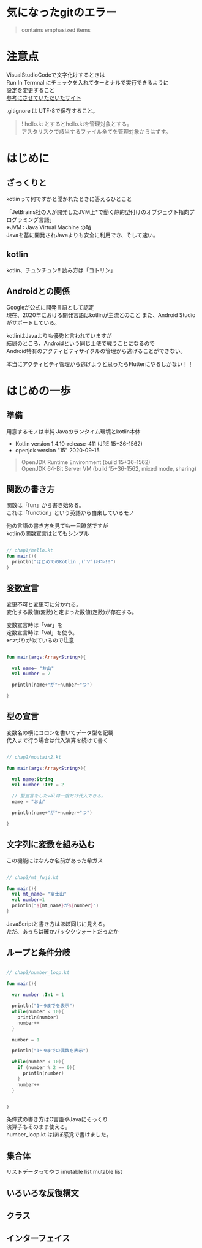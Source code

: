 # 気になったgitのエラー

> contains emphasized items

# 注意点

VisualStudioCodeで文字化けするときは  
Run In Termnal にチェックを入れてターミナルで実行できるように  
設定を変更すること  
[参考にさせていただいたサイト](https://ymdevx3.hatenablog.com/entry/2019/08/26/012020)

.gitignore は UTF-8で保存すること。
> ! hello.kt とするとhello.ktを管理対象とする。  
> アスタリスクで該当するファイル全てを管理対象からはずす。

# はじめに

## ざっくりと

kotlinって何ですかと聞かれたときに答えるひとこと  

「JetBrains社の人が開発したJVM上*で動く静的型付けのオブジェクト指向プログラミング言語」    
※JVM : Java Virtual Machine の略  
Javaを基に開発されJavaよりも安全に利用でき、そして速い。  

## kotlin
kotlin、チュンチュン!!
読み方は「コトリン」

## Androidとの関係

Googleが公式に開発言語として認定  
現在、2020年における開発言語はkotlinが主流とのこと
また、Android Studioがサポートしている。

kotlinはJavaよりも優秀と言われていますが  
結局のところ、Androidという同じ土俵で戦うことになるので  
Android特有のアクティビティサイクルの管理から逃げることができない。  

本当にアクティビティ管理から逃げようと思ったらFlutterにやるしかない！！  

# はじめの一歩

## 準備

用意するモノは単純
Javaのランタイム環境とkotlin本体

- Kotlin version 1.4.10-release-411 (JRE 15+36-1562)
- openjdk version "15" 2020-09-15

> OpenJDK Runtime Environment (build 15+36-1562)  
> OpenJDK 64-Bit Server VM (build 15+36-1562, mixed mode, sharing)

## 関数の書き方

関数は「fun」から書き始める。  
これは「function」という英語から由来しているモノ  

他の言語の書き方を見ても一目瞭然ですが  
kotlinの関数宣言はとてもシンプル

``` kotlin

// chap1/hello.kt
fun main(){
  println("はじめてのKotlin ,(ﾟ∀ﾟ)ｷﾀｺﾚ!!")
}

```

## 変数宣言

変更不可と変更可に分かれる。  
変化する数値(変数)と定まった数値(定数)が存在する。  

変数宣言時は「var」を  
定数宣言時は「val」を使う。  
※つづりが似ているので注意  

``` kotlin

fun main(args:Array<String>){

  val name= "お山"
  val number = 2

  println(name+"が"+number+"つ")

}
```

## 型の宣言

変数名の横にコロンを書いてデータ型を記載  
代入まで行う場合は代入演算を続けて書く  

``` kotlin

// chap2/moutain2.kt

fun main(args:Array<String>){

  val name:String
  val number :Int = 2

  // 型宣言をしたvalは一度だけ代入できる。
  name = "お山"

  println(name+"が"+number+"つ")

}

```

## 文字列に変数を組み込む

この機能にはなんか名前があった希ガス

``` kotlin

// chap2/mt_fuji.kt

fun main(){
  val mt_name= "富士山"
  val number=1
  println("${mt_name}が${number}")
}

```

JavaScriptと書き方はほぼ同じに見える。  
ただ、あっちは確かバッククウォートだったか  

## ループと条件分岐

``` kotlin

// chap2/number_loop.kt

fun main(){
  
  var number :Int = 1

  println("1～9までを表示")
  while(number < 10){
    println(number)
    number++
  }

  number = 1

  println("1～9までの偶数を表示")

  while(number < 10){
    if (number % 2 == 0){
      println(number)
    }
    number++
  }


}

```

条件式の書き方はC言語やJavaにそっくり  
演算子もそのまま使える。  
number_loop.kt はほぼ感覚で書けました。  

## 集合体

リストデータってやつ
imutable list
mutable list

## いろいろな反復構文

## クラス

## インターフェイス
